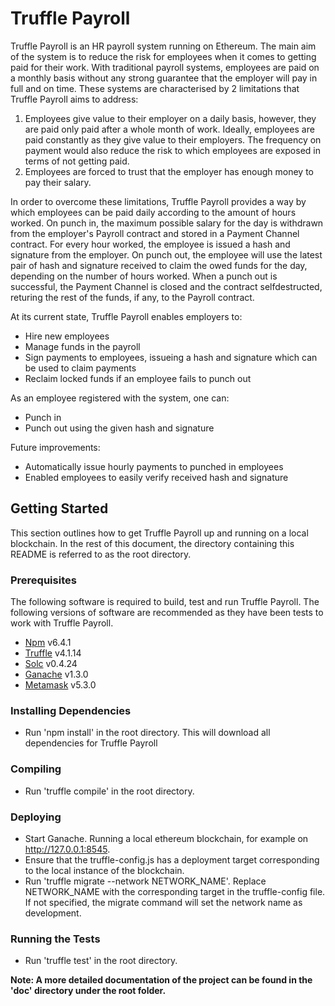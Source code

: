 # Truffle Payroll

Truffle Payroll is an HR payroll system running on Ethereum. The main aim of the system is to reduce the risk for employees when it comes to getting paid for their work. With traditional payroll systems, employees are paid on a monthly basis without any strong guarantee that the employer will pay in full and on time. These systems are characterised by 2 limitations that Truffle Payroll aims to address: 

 1. Employees give value to their employer on a daily basis, however, they are paid only paid after a whole month of work. Ideally, employees are paid constantly as they give value to their employers. The frequency on payment would also reduce the risk to which employees are exposed in terms of not getting paid.
 2. Employees are forced to trust that the employer has enough money to pay their salary.

In order to overcome these limitations, Truffle Payroll provides a way by which employees can be paid daily according to the amount of hours worked. On punch in, the maximum possible salary for the day is withdrawn from the employer's Payroll contract and stored in a Payment Channel contract. For every hour worked, the employee is issued a hash and signature from the employer. On punch out, the employee will use the latest pair of hash and signature received to claim the owed funds for the day, depending on the number of hours worked. When a punch out is successful, the Payment Channel is closed and the contract selfdestructed, returing the rest of the funds, if any, to the Payroll contract.

At its current state, Truffle Payroll enables employers to:
 * Hire new employees
 * Manage funds in the payroll
 * Sign payments to employees, issueing a hash and signature which can be used to claim payments
 * Reclaim locked funds if an employee fails to punch out

As an employee registered with the system, one can:
 * Punch in 
 * Punch out using the given hash and signature

Future improvements:
 * Automatically issue hourly payments to punched in employees
 * Enabled employees to easily verify received hash and signature

## Getting Started

This section outlines how to get Truffle Payroll up and running on a local blockchain. In the rest of this document, the directory containing this README is referred to as the root directory.

### Prerequisites

The following software is required to build, test and run Truffle Payroll. The following versions of software are recommended as they have been tests to work with Truffle Payroll.

 * [Npm](https://www.npmjs.com/get-npm) v6.4.1
 * [Truffle](https://truffleframework.com/) v4.1.14
 * [Solc](https://www.npmjs.com/package/solc) v0.4.24
 * [Ganache](https://truffleframework.com/ganache) v1.3.0
 * [Metamask](https://metamask.io/) v5.3.0

### Installing Dependencies

 * Run 'npm install' in the root directory. This will download all dependencies for Truffle Payroll

### Compiling

 * Run 'truffle compile' in the root directory.

### Deploying 

 * Start Ganache. Running a local ethereum blockchain, for example on http://127.0.0.1:8545.
 * Ensure that the truffle-config.js has a deployment target corresponding to the local instance of the blockchain.
 * Run 'truffle migrate --network NETWORK_NAME'. Replace NETWORK_NAME with the corresponding target in the truffle-config file. If not specified, the migrate command will set the network name as development.

### Running the Tests

 * Run 'truffle test' in the root directory.
 

**Note: A more detailed documentation of the project can be found in the 'doc' directory under the root folder.**
